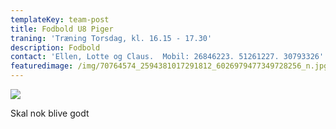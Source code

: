```yaml
---
templateKey: team-post
title: Fodbold U8 Piger
traning: 'Træning Torsdag, kl. 16.15 - 17.30'
description: Fodbold
contact: 'Ellen, Lotte og Claus.  Mobil: 26846223. 51261227. 30793326'
featuredimage: /img/70764574_2594381017291812_6026979477349728256_n.jpg
---
```

![](/img/70764574_2594381017291812_6026979477349728256_n.jpg)

Skal nok blive godt
